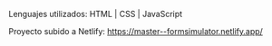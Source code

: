 Lenguajes utilizados: HTML | CSS | JavaScript

Proyecto subido a Netlify:
https://master--formsimulator.netlify.app/
